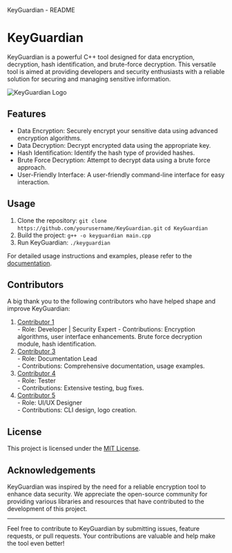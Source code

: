 KeyGuardian - README

KeyGuardian
===========

KeyGuardian is a powerful C++ tool designed for data encryption, decryption, hash identification, and brute-force decryption. This versatile tool is aimed at providing developers and security enthusiasts with a reliable solution for securing and managing sensitive information.

![KeyGuardian Logo](#assets/keyguardian_first_look.jpg)

Features
--------

*   Data Encryption: Securely encrypt your sensitive data using advanced encryption algorithms.
*   Data Decryption: Decrypt encrypted data using the appropriate key.
*   Hash Identification: Identify the hash type of provided hashes.
*   Brute Force Decryption: Attempt to decrypt data using a brute force approach.
*   User-Friendly Interface: A user-friendly command-line interface for easy interaction.

Usage
-----

1.  Clone the repository:
`git clone https://github.com/yourusername/KeyGuardian.git`
`cd KeyGuardian`
2.  Build the project:
`g++ -o keyguardian main.cpp`
3.  Run KeyGuardian:
`./keyguardian`

For detailed usage instructions and examples, please refer to the [documentation](docs/README.md).

Contributors
------------

A big thank you to the following contributors who have helped shape and improve KeyGuardian:

1.  [Contributor 1](https://github.com/brodante)  
    \- Role: Developer  |  Security Expert
    \- Contributions: Encryption algorithms, user interface enhancements. Brute force decryption module, hash identification.
2.  [Contributor 3](https://github.com/pdd1825)  
    \- Role: Documentation Lead  
    \- Contributions: Comprehensive documentation, usage examples.
3.  [Contributor 4](https://github.com/rishabhpandey106)  
    \- Role: Tester  
    \- Contributions: Extensive testing, bug fixes.
4.  [Contributor 5](https://github.com/SpartanXY)  
    \- Role: UI/UX Designer  
    \- Contributions: CLI design, logo creation.

License
-------

This project is licensed under the [MIT License](LICENSE).

Acknowledgements
----------------

KeyGuardian was inspired by the need for a reliable encryption tool to enhance data security. We appreciate the open-source community for providing various libraries and resources that have contributed to the development of this project.

* * *

Feel free to contribute to KeyGuardian by submitting issues, feature requests, or pull requests. Your contributions are valuable and help make the tool even better!
